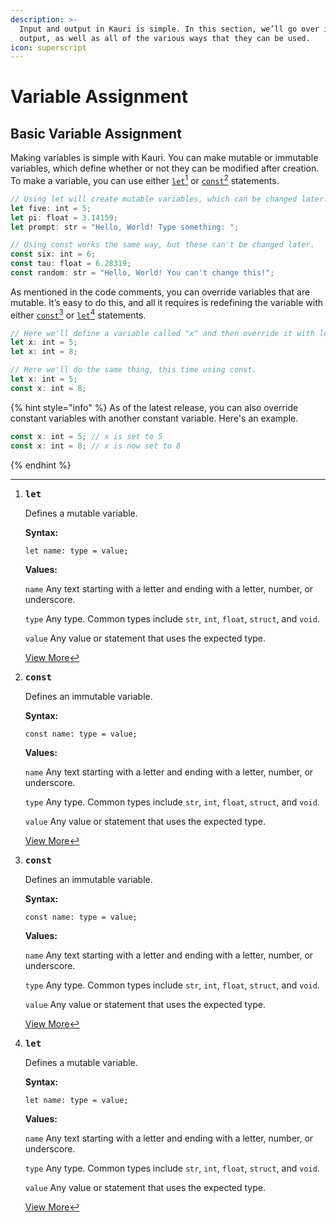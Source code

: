 ```yaml
---
description: >-
  Input and output in Kauri is simple. In this section, we’ll go over input and
  output, as well as all of the various ways that they can be used.
icon: superscript
---
```


# Variable Assignment

## Basic Variable Assignment

Making variables is simple with Kauri. You can make mutable or immutable variables, which define whether or not they can be modified after creation. To make a variable, you can use either [`let`](#user-content-fn-1)[^1] or [`const`](#user-content-fn-2)[^2] statements.

```typescript
// Using let will create mutable variables, which can be changed later.
let five: int = 5;
let pi: float = 3.14159;
let prompt: str = "Hello, World! Type something: ";

// Using const works the same way, but these can't be changed later.
const six: int = 6;
const tau: float = 6.28319;
const random: str = "Hello, World! You can't change this!";
```

As mentioned in the code comments, you can override variables that are mutable. It’s easy to do this, and all it requires is redefining the variable with either [`const`](#user-content-fn-2)[^2] or [`let`](#user-content-fn-1)[^1] statements.

```typescript
// Here we'll define a variable called "x" and then override it with let.
let x: int = 5;
let x: int = 8;

// Here we'll do the same thing, this time using const.
let x: int = 5;
const x: int = 8;
```

{% hint style="info" %}
As of the latest release, you can also override constant variables with another constant variable. Here's an example.

```typescript
const x: int = 5; // x is set to 5
const x: int = 8; // x is now set to 8
```
{% endhint %}

[^1]: <kbd>**let**</kbd>

    Defines a mutable variable.



    **Syntax:**

    `let name: type = value;`&#x20;



    **Values:**

    `name` Any text starting with a letter and ending with a letter, number, or underscore.

    `type` Any type. Common types include `str`, `int`, `float`, `struct`, and `void`.

    `value` Any value or statement that uses the expected type.



    [View More](../../in-depth-explanation.md#let)

[^2]: <kbd>**const**</kbd>

    Defines an immutable variable.



    **Syntax:**

    `const name: type = value;`&#x20;



    **Values:**

    `name` Any text starting with a letter and ending with a letter, number, or underscore.

    `type` Any type. Common types include `str`, `int`, `float`, `struct`, and `void`.

    `value` Any value or statement that uses the expected type.



    [View More](../../in-depth-explanation.md#const)
